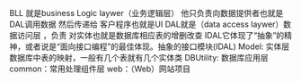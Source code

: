 BLL 就是business Logic laywer（业务逻辑层） 他只负责向数据提供者也就是DAL调用数据 然后传递给 客户程序也就是UI
DAL就是（data access laywer）数据访问层 ，负责 对实体也就是数据库相应表的增删改查
IDAL它体现了“抽象”的精神，或者说是“面向接口编程”的最佳体现。抽象的接口模块(IDAL) 
Model: 实体层数据库中表的映射，一般有几个表就有几个实体类
DBUtility: 数据库应用层
common：常用处理组件层
web：（Web）网站项目
